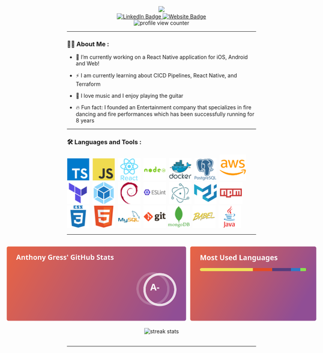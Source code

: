 <div id="header" align="center">
  <img src="https://media.giphy.com/media/5kFVNbChDLjRlyDAkS/giphy.gif" width="250"/>
  
<div id="badges">
  <a href="https://www.linkedin.com/in/anthony-gress/">
    <img src="https://img.shields.io/badge/LinkedIn-blue?style=for-the-badge&logo=linkedin&logoColor=white" alt="LinkedIn Badge"/>
  </a>
  <a href="https://anthonygress.dev">
    <img src="https://img.shields.io/badge/website-rgb(104, 58, 254)?style=for-the-badge&logo=accenture&logoColor=white" alt="Website Badge"/>
  </a>
</div>

<img src="https://komarev.com/ghpvc/?username=anthonygress&style=flat-square&color=blue" alt="profile view counter"/>

</div>



---

### :technologist: About Me :

- 🔭 I’m currently working on a React Native application for iOS, Android and Web!

- ⚡ I am currently learning about CICD Pipelines, React Native, and Terraform

- 🎸 I love music and I enjoy playing the guitar

- 🔥 Fun fact: I founded an Entertainment company that specializes in fire dancing and fire performances which has been successfully running for 8 years

---

### :hammer_and_wrench: Languages and Tools :

<div>
   <img src="https://github.com/devicons/devicon/blob/master/icons/typescript/typescript-original.svg" title="TypeScript" alt="TypeScript" width="60" height="60"/>&nbsp;
    <img src="https://github.com/devicons/devicon/blob/master/icons/javascript/javascript-original.svg" title="JavaScript" alt="JavaScript" width="60" height="60"/>&nbsp;
  <img src="https://github.com/devicons/devicon/blob/master/icons/react/react-original-wordmark.svg" title="React" alt="React" width="60" height="60"/>&nbsp;
  <img src="https://github.com/devicons/devicon/blob/master/icons/nodejs/nodejs-plain-wordmark.svg" title="NodeJS" alt="NodeJS" width="60" height="60"/>&nbsp;
  <img src="https://github.com/devicons/devicon/blob/master/icons/docker/docker-original-wordmark.svg" title="Docker" alt="Docker" width="60" height="60"/>&nbsp;
   <img src="https://github.com/devicons/devicon/blob/master/icons/postgresql/postgresql-plain-wordmark.svg" title="PostgresSQL" alt="PostgreSQL" width="60" height="60"/>&nbsp;
   <img src="https://github.com/devicons/devicon/blob/master/icons/amazonwebservices/amazonwebservices-plain-wordmark.svg" title="AWS" alt="AWS" width="70" height="70"/>&nbsp;
  <img src="https://github.com/devicons/devicon/blob/master/icons/terraform/terraform-original.svg" title="Terraform" alt="Terraform" width="60" height="60"/>&nbsp;
  <img src="https://github.com/devicons/devicon/blob/master/icons/webpack/webpack-original.svg" title="Webpack" alt="Webpack" width="60" height="60"/>&nbsp;
   <img src="https://github.com/devicons/devicon/blob/master/icons/debian/debian-original.svg" title="Electron" alt="Electron" width="60" height="60"/>&nbsp;
  <img src="https://github.com/devicons/devicon/blob/master/icons/eslint/eslint-original-wordmark.svg" title="ESLint" alt="ESLint" width="60" height="60"/>&nbsp;
  <img src="https://github.com/devicons/devicon/blob/master/icons/electron/electron-original.svg" title="Debian" alt="Debian" width="60" height="60"/>&nbsp;
  <img src="https://github.com/devicons/devicon/blob/master/icons/materialui/materialui-original.svg" title="Material UI" alt="Material UI" width="60" height="60"/>&nbsp;
    <img src="https://github.com/devicons/devicon/blob/master/icons/npm/npm-original-wordmark.svg"  title="npm" alt="npm" width="60" height="60"/>&nbsp;
  <img src="https://github.com/devicons/devicon/blob/master/icons/css3/css3-plain-wordmark.svg"  title="CSS3" alt="CSS" width="60" height="60"/>&nbsp;
  <img src="https://github.com/devicons/devicon/blob/master/icons/html5/html5-original.svg" title="HTML5" alt="HTML" width="60" height="60"/>&nbsp;
  <img src="https://github.com/devicons/devicon/blob/master/icons/mysql/mysql-original-wordmark.svg" title="MySQL"  alt="MySQL" width="60" height="60"/>&nbsp;
  <img src="https://github.com/devicons/devicon/blob/master/icons/git/git-original-wordmark.svg" title="Git" alt="Git" width="60" height="60"/>
  <img src="https://github.com/devicons/devicon/blob/master/icons/mongodb/mongodb-plain-wordmark.svg" title="MongoDB" alt="MongoDB" width="60" height="60"/>&nbsp;
    <img src="https://github.com/devicons/devicon/blob/master/icons/babel/babel-original.svg" title="Babel" alt="Babel" width="60" height="60"/>&nbsp;
   <img src="https://github.com/devicons/devicon/blob/master/icons/java/java-original-wordmark.svg" title="Java" alt="Java" width="60" height="60"/>&nbsp;
</div>

---

<br>

<div style="display: flex; justify-content: center;">
<img height=200 align="center" src="https://raw.githubusercontent.com/AnthonyGress/hosted/main/gh-stats.svg" alt="github stats"/>
     
<img height=200 align="center" src="https://raw.githubusercontent.com/AnthonyGress/hosted/main/langs.svg" style="margin-left: 10px" alt="most used languages"/> 


</div>

<br>

<div align="center">

<img height=200 align="center" src="https://github-readme-streak-stats.herokuapp.com?user=anthonygress&theme=dark&background=30%2CE96443%2C904E95&stroke=EBEBEB&dates=EBE6E6&hide_border=true" alt="streak stats"/> 

</div>

<br>

---

